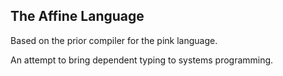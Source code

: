 The Affine Language
---
Based on the prior compiler for the pink language.

An attempt to bring dependent typing to systems programming.
